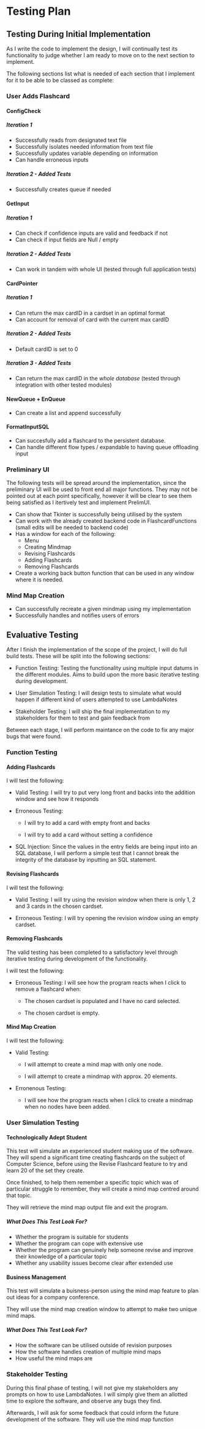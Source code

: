 # Testing Plan

## Testing During Initial Implementation

As I write the code to implement the design, I will continually test its functionality to judge whether I am ready to move on to the next section to implement. 

The following sections list what is needed of each section that I implement for it to be able to be classed as complete:

### User Adds Flashcard

#### ConfigCheck

##### Iteration 1

- Successfully reads from designated text file
- Successfully isolates needed information from text file
- Successfully updates variable depending on information
- Can handle erroneous inputs

##### Iteration 2 - Added Tests

- Successfully creates queue if needed

#### GetInput

##### Iteration 1

- Can check if confidence inputs are valid and feedback if not
- Can check if input fields are Null / empty

##### Iteration 2 - Added Tests

- Can work in tandem with whole UI (tested through full application tests)

#### CardPointer

##### Iteration 1

- Can return the max cardID in a cardset in an optimal format
- Can account for removal of card with the current max cardID

##### Iteration 2 - Added Tests

- Default cardID is set to 0

##### Iteration 3 - Added Tests

- Can return the max cardID in the *whole database* (tested through integration with other tested modules)

#### NewQueue + EnQueue

- Can create a list and append successfully

#### FormatInputSQL

- Can succesfully add a flashcard to the persistent database.
- Can handle different flow types / expandable to having queue offloading input

### Preliminary UI

The following tests will be spread around the implementation, since the preliminary UI will be used to front end all major functions. They may not be pointed out at each point specifically, however it will be clear to see them being satisfied as I itertively test and implement PrelimUI.

- Can show that Tkinter is successfully being utilised by the system
- Can work with the already created backend code in FlashcardFunctions (small edits will be needed to backend code)
- Has a window for each of the following:
  - Menu
  - Creating Mindmap
  - Revising Flashcards
  - Adding Flashcards
  - Removing Flashcards
- Create a working back button function that can be used in any window where it is needed.

### Mind Map Creation

- Can successfully recreate a given mindmap using my implementation
- Successfully handles and notifies users of errors

## Evaluative Testing

After I finish the implementation of the scope of the project, I will do full build tests. These will be split into the following sections:

- Function Testing: Testing the functionality using multiple input datums in the different modules. Aims to build upon the more basic iterative testing during development.

- User Simulation Testing: I will design tests to simulate what would happen if different kind of users attempted to use LambdaNotes

- Stakeholder Testing: I will ship the final implementation to my stakeholders for them to test and gain feedback from

Between each stage, I will perform maintance on the code to fix any major bugs that were found.

### Function Testing

#### Adding Flashcards

I will test the following:

- Valid Testing: I will try to put very long front and backs into the addition window and see how it responds
- Erroneous Testing: 
  - I will try to add a card with empty front and backs

  - I will try to add a card without setting a confidence

- SQL Injection: Since the values in the entry fields are being input into an SQL database, I will perform a simple test that I cannot break the integrity of the database by inputting an SQL statement.

#### Revising Flashcards

I will test the following:

- Valid Testing: I will try using the revision window when there is only 1, 2 and 3 cards in the chosen cardset.

- Erroneous Testing: I will try opening the revision window using an empty cardset.

#### Removing Flashcards

The valid testing has been completed to a satisfactory level through iterative testing during development of the functionality.

I will test the following:

- Erroneous Testing: I will see how the program reacts when I click to remove a flashcard when:
  
  - The chosen cardset is populated and I have no card selected.
  
  - The chosen cardset is empty.

#### Mind Map Creation

I will test the following:

- Valid Testing: 
  - I will attempt to create a mind map with only one node.

  - I will attempt to create a mindmap with approx. 20 elements.

- Erronenous Testing:
  - I will see how the program reacts when I click to create a mindmap when no nodes have been added.

### User Simulation Testing

#### Technologically Adept Student

This test will simulate an experienced student making use of the software. They will spend a significant time creating flashcards on the subject of Computer Science, before using the Revise Flashcard feature to try and learn 20 of the set they create. 

Once finished, to help them remember a specific topic which was of particular struggle to remember, they will create a mind map centred around that topic. 

They will retrieve the mind map output file and exit the program. 

##### What Does This Test Look For?

- Whether the program is suitable for students
- Whether the program can cope with extensive use
- Whether the program can genuinely help someone revise and improve their knowledge of a particular topic
- Whether any usability issues become clear after extended use

#### Business Management

This test will simulate a buisness-person using the mind map feature to plan out ideas for a company conference.

They will use the mind map creation window to attempt to make two unique mind maps.

##### What Does This Test Look For?

- How the software can be utilised outside of revision purposes
- How the software handles creation of multiple mind maps
- How useful the mind maps are

### Stakeholder Testing

During this final phase of testing, I will not give my stakeholders any prompts on how to use LambdaNotes. I will simply give them an allotted time to explore the software, and observe any bugs they find. 

Afterwards, I will ask for some feedback that could inform the future development of the software.
They will use the mind map function 



